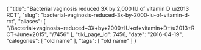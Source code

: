 {
    "title": "Bacterial vaginosis reduced 3X by 2,000 IU of vitamin D \u2013 RCT",
    "slug": "bacterial-vaginosis-reduced-3x-by-2000-iu-of-vitamin-d-rct",
    "aliases": [
        "/Bacterial+vaginosis+reduced+3X+by+2000+IU+of+vitamin+D+\u2013+RCT+June+2015",
        "/7456"
    ],
    "tiki_page_id": 7456,
    "date": "2016-04-19",
    "categories": [
        "old name"
    ],
    "tags": [
        "old name"
    ]
}